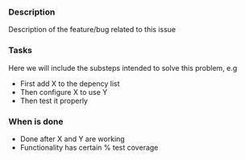### Description
Description of the feature/bug related to this issue

### Tasks
Here we will include the substeps intended to solve this problem, e.g
* First add X to the depency list
* Then configure X to use Y
* Then test it properly 
 
### When is done
* Done after X and Y are working
* Functionality has certain % test coverage
